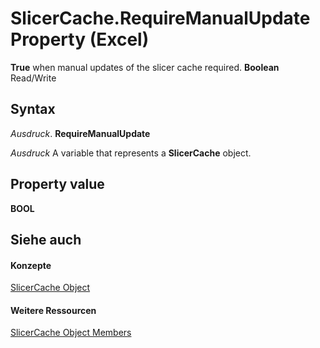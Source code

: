 
# SlicerCache.RequireManualUpdate Property (Excel)

 **True** when manual updates of the slicer cache required. **Boolean** Read/Write


## Syntax

 _Ausdruck_. **RequireManualUpdate**

 _Ausdruck_ A variable that represents a **SlicerCache** object.


## Property value

 **BOOL**


## Siehe auch


#### Konzepte


[SlicerCache Object](6e6533e3-0503-a1d3-9ecd-f7997233565f.md)
#### Weitere Ressourcen


[SlicerCache Object Members](http://msdn.microsoft.com/library/59572fc4-0dd9-096a-61b9-7775f90ac7be%28Office.15%29.aspx)